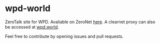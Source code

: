 # wpd-world

ZeroTalk site for WPD. Avaliable on ZeroNet [here](http://127.0.0.1:43110/1P7FMP3qngJxRhJidG2C41faCo6yozj2KJ/). A clearnet proxy can also be accessed at [wpd.world](https://wpd.world).

Feel free to contribute by opening issues and pull requests.

